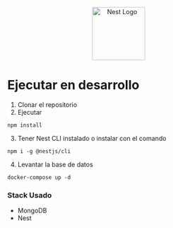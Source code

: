 <p align="center">
  <a href="http://nestjs.com/" target="blank"><img src="https://nestjs.com/img/logo-small.svg" width="120" alt="Nest Logo" /></a>
</p>

# Ejecutar en desarrollo
1. Clonar el repositorio
2. Ejecutar
```
npm install
```
3. Tener Nest CLI instalado o instalar con el comando
```
npm i -g @nestjs/cli
```
4. Levantar la base de datos
```
docker-compose up -d
```


### Stack Usado
* MongoDB
* Nest



